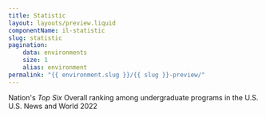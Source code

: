 ```yaml
---
title: Statistic
layout: layouts/preview.liquid
componentName: il-statistic
slug: statistic
pagination:
    data: environments
    size: 1
    alias: environment
permalink: "{{ environment.slug }}/{{ slug }}-preview/"
---
```

<div class="template-information" data-name="default">
<span slot="top">Nation's</span> <em slot="stat">Top Six</em> Overall ranking among undergraduate programs in the U.S.
<span slot="source">U.S. News and World 2022</span>
</div>